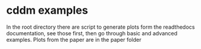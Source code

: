 # cddm examples

In the root directory there are script to generate plots form the readthedocs documentation, see those first, then go through basic and advanced examples. Plots from the paper are in the paper folder
